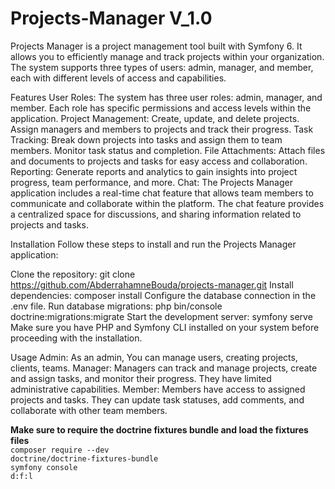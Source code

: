 # Projects-Manager V_1.0

Projects Manager is a project management tool built with Symfony 6. It allows you to efficiently manage and track projects within your organization. 
The system supports three types of users: admin, manager, and member, each with different levels of access and capabilities.

Features
User Roles: The system has three user roles: admin, manager, and member. Each role has specific permissions and access levels within the application.
Project Management: Create, update, and delete projects. Assign managers and members to projects and track their progress.
Task Tracking: Break down projects into tasks and assign them to team members. Monitor task status and completion.
File Attachments: Attach files and documents to projects and tasks for easy access and collaboration.
Reporting: Generate reports and analytics to gain insights into project progress, team performance, and more.
Chat: The Projects Manager application includes a real-time chat feature that allows team members to communicate and collaborate within the platform.
      The chat feature provides a centralized space for discussions, and sharing information related to projects and tasks.

Installation
Follow these steps to install and run the Projects Manager application:

Clone the repository: git clone https://github.com/AbderrahamneBouda/projects-manager.git
Install dependencies: composer install
Configure the database connection in the .env file.
Run database migrations: php bin/console doctrine:migrations:migrate
Start the development server: symfony serve
Make sure you have PHP and Symfony CLI installed on your system before proceeding with the installation.

Usage
Admin: As an admin, You can manage users, creating projects, clients, teams.
Manager: Managers can track and manage projects, create and assign tasks, and monitor their progress. They have limited administrative capabilities.
Member: Members have access to assigned projects and tasks. They can update task statuses, add comments, and collaborate with other team members.

<b>Make sure to require the doctrine fixtures bundle and load the fixtures files</b><br>
<code>composer require --dev doctrine/doctrine-fixtures-bundle</code><br>
<code>symfony console d:f:l</code>

